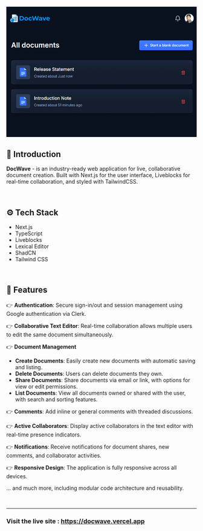 ![alt text](image.png)

## 🔷 Introduction

**DocWave** - is an industry-ready web application for live, collaborative document creation. Built with Next.js for the user interface, Liveblocks for real-time collaboration, and styled with TailwindCSS.

<br>

## ⚙️ Tech Stack

-   Next.js
-   TypeScript
-   Liveblocks
-   Lexical Editor
-   ShadCN
-   Tailwind CSS

<br>

## 🔋 Features

👉 **Authentication**: Secure sign-in/out and session management using Google authentication via Clerk.

👉 **Collaborative Text Editor**: Real-time collaboration allows multiple users to edit the same document simultaneously.

👉 **Document Management**

-   **Create Documents**: Easily create new documents with automatic saving and listing.
-   **Delete Documents**: Users can delete documents they own.
-   **Share Documents**: Share documents via email or link, with options for view or edit permissions.
-   **List Documents**: View all documents owned or shared with the user, with search and sorting features.

👉 **Comments**: Add inline or general comments with threaded discussions.

👉 **Active Collaborators**: Display active collaborators in the text editor with real-time presence indicators.

👉 **Notifications**: Receive notifications for document shares, new comments, and collaborator activities.

👉 **Responsive Design**: The application is fully responsive across all devices.

… and much more, including modular code architecture and reusability.

<br>
<hr>

### Visit the live site : https://docwave.vercel.app
